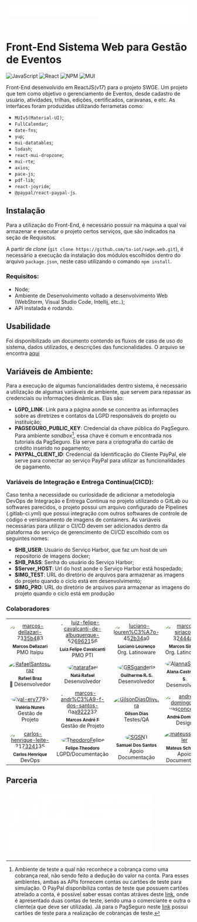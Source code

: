 <div style="width:100%; display: flex; flex-direction: row; justify-content: center;">
  <picture>
    <img align="center" src="/metrics.plugin.licenses.svg" alt="Licenças">
  </picture>
  <a target="_blank" href="https://github.com/ta-iot/swge.api">
    <img align="center" src="/metrics.plugin.repositories.svg" alt="Repositórios Vinculados">
  </a>
</div>
 
# __Front-End Sistema Web para Gestão de Eventos__
![JavaScript](https://img.shields.io/badge/javascript-%23323330.svg?style=for-the-badge&logo=javascript&logoColor=%23F7DF1E)
![React](https://img.shields.io/badge/react-%2320232a.svg?style=for-the-badge&logo=react&logoColor=%2361DAFB)
![NPM](https://img.shields.io/badge/NPM-%23000000.svg?style=for-the-badge&logo=npm&logoColor=white)
![MUI](https://img.shields.io/badge/MUI-%230081CB.svg?style=for-the-badge&logo=mui&logoColor=white)

Front-End desenvolvido em ReactJS(v17) para o projeto SWGE. Um projeto que tem como objetivo o gerenciamento de Eventos, desde cadastro de usuário, atividades, trilhas, edições, certificados, caravanas, e etc. As interfaces foram produzidas utilizando ferrametas como:
- `MUIv5(Material-UI)`;
- `FullCalendar`;
- `date-fns`;
- `yup`;
- `mui-datatables`;
- `lodash`;
- `react-mui-dropzone`;
- `mui-rte`;
- `axios`;
- `pace-js`;
- `pdf-lib`;
- `react-joyride`;
- `@paypal/react-paypal-js`.

## __Instalação__
Para a utilização do Front-End, é necessário possuir na máquina a qual vai armazenar e executar o projeto certos serviços, que são indicados na seção de Requisitos.

A partir de *clone* (`git clone https://github.com/ta-iot/swge.web.git`), é necessário a execução da instalação dos módulos escolhidos dentro do arquivo `package.json`, neste caso utilizando o comando `npm install`. 

### __Requisitos:__

- Node;
- Ambiente de Desenvolvimento voltado a desenvolvimento Web (WebStorm, Visual Studio Code, Intellij, etc..);
- API instalada e rodando.

## __Usabilidade__
Foi disponibilizado um documento contendo os fluxos de caso de uso do sistema, dados utilizados, e descrições das funcionalidades. O arquivo se encontra [aqui](/.github/docs/document-usability.md)

## __Variáveis de Ambiente:__
Para a execução de algumas funcionalidades dentro sistema, é necessário a utilização de algumas variáveis de ambiente, que servem para repassar as credenciais ou informações dinâmicas. Elas são:
- __LGPD_LINK__: Link para a página aonde se concentra as informações sobre as diretrizes e contatos da LGPD responsáveis do projeto ou instituição;
- __PAGSEGURO_PUBLIC_KEY__: Credencial da chave pública do PagSeguro. Para ambiente *sandbox*[^1], essa chave é comum e encontrada nos tutoriais da PagSeguro. Ela serve para a criptografia do cartão de crédito inserido no pagamento;
- __PAYPAL_CLIENT_ID__: Credencial da Identificação do Cliente PayPal, ele serve para conectar ao serviço PayPal para utilizar as funcionalidades de pagamento.

### __Variáveis de Integração e Entrega Contínua(CICD)__:
Caso tenha a necessidade ou curiosidade de adicionar a metodologia DevOps de Integração e Entrega Contínua no projeto utilizando o GitLab ou softwares parecidos, o projeto possui um arquivo configurado de Pipelines (.gitlab-ci.yml) que possui integração com outros softwares de controle de código e versionamento de imagens de containers. As variáveis necessárias para utilizar o CI/CD devem ser adicionados dentro da plataforma do serviço de gerencimento de CI/CD escolhido com os seguintes nomes: 
- __$HB_USER__: Usuário do Serviço Harbor, que faz um host de um repositorio de imagens docker;
- __$HB_PASS__: Senha do usuário do Serviço Harbor;
- __$Server_HOST__: Url do host aonde o Serviço Harbor está hospedado;
- __$IMG_TEST__: URL do diretório de arquivos para armazenar as imagens do projeto quando o ciclo está em desenvolvimento;
- __$IMG_PRO__: URL do diretório de arquivos para armazenar as imagens do projeto quando o ciclo está em produção

###  Colaboradores  ###
<!-- ALL-CONTRIBUTORS-LIST:START -->
<!-- prettier-ignore-start -->
<!-- markdownlint-disable -->
<table>
  <tbody>
    <tr>
      <td align="center"><a href="https://www.linkedin.com/in/marcos-dellazari-7335b483/"><img src="https://media.licdn.com/dms/image/C4E03AQEGpHdT-Qg_EA/profile-displayphoto-shrink_200_200/0/1516893619771?e=1679529600&v=beta&t=T9Q-5XDHrDX4LC89aS5by0j9sn3Xc3bUIAfyXLLFASc" width="100px;" alt="marcos-dellazari-7335b483"  style="border-radius: 50%"/><br /><sub><b>Marcos Dellazari</b></sub></a><br /><span style="font-size: 14px;">PMO Itaipu</span></td>
      <td align="center"><a href="https://www.linkedin.com/in/luiz-felipe-cavalcanti-de-albuquerque-526962156/"><img src="https://media.licdn.com/dms/image/C4D03AQGndz7-V-GIAQ/profile-displayphoto-shrink_200_200/0/1611232704790?e=1680134400&v=beta&t=LUEDJsYVneQ492JaS2IO2YXPShbZr7JEkDcvIspaFgQ" width="100px;" alt="luiz-felipe-cavalcanti-de-albuquerque-526962156"  style="border-radius: 50%"/><br /><sub><b>Luiz Felipe Cavalcanti</b></sub></a><br /><span style="font-size: 14px;">PMO PTI</span></td>
      <td align="center"><a href="https://www.linkedin.com/in/luciano-louren%C3%A7o-452b34a0/"><img src="https://media.licdn.com/dms/image/C4D03AQH0N282vmw-mw/profile-displayphoto-shrink_200_200/0/1563293246742?e=1680134400&v=beta&t=v-l2tiI93iPpixgrze-oBfgJsKbVwkVQIB9iXU9U3No" width="100px;" alt="luciano-louren%C3%A7o-452b34a0"  style="border-radius: 50%"/><br /><sub><b>Luciano Lourenço</b></sub></a><br /><span style="font-size: 14px;">Org. Latinoware</span></td>
      <td align="center"><a href="https://www.linkedin.com/in/marcos-siriaco-32444a4/"><img src="https://media.licdn.com/dms/image/C4E03AQHDduKi88q2ag/profile-displayphoto-shrink_200_200/0/1517687062238?e=1682553600&v=beta&t=OvC89t3gwEnBim9d83E2XIbsO_IDfVRWWQWhjMyTP0Y" width="100px;" alt="marcos-siriaco-32444a4"  style="border-radius: 50%"/><br /><sub><b>Marcos Siriaco</b></sub></a><br /><span style="font-size: 14px;">Org. Latinoware</span></td>
    </tr>
    <tr>
      <td align="center"><a href="https://github.com/RafaelSantosBraz"><img src="https://avatars.githubusercontent.com/u/20260521?v=4?s=100" width="100px;" alt="RafaelSantosBraz" style="border-radius: 50%"/><br /><sub><b>Rafael Braz</b></sub></a><br /><span style="font-size: 14px;">&#127775; Desenvolvedor</span></td>
      <td align="center"><a href="https://github.com/natarafael"><img src="https://avatars.githubusercontent.com/u/52220532?v=4?s=100" width="100px;" alt="natarafael"  style="border-radius: 50%"/><br /><sub><b>Natã Rafael</b></sub></a><br /><span style="font-size: 14px;">Desenvolvedor</span></td>
      <td align="center"><a href="https://github.com/GRSganderla"><img src="https://avatars.githubusercontent.com/u/37743155?v=4?s=100" width="100px;" alt="GRSganderla"  style="border-radius: 50%"/><br /><sub><b>Guilherme R. S.</b></sub></a><br /><span style="font-size: 14px;">Desenvolvedor</span></td>
      <td align="center"><a href="https://github.com/AlannaSantos"><img src="https://avatars.githubusercontent.com/u/86931653?v=4?s=100" width="100px;" alt="AlannaSantos"  style="border-radius: 50%"/><br /><sub><b>Alana Castro dos S.</b></sub></a><br /><span style="font-size: 14px;">Desenvolvedor</span></td>
    </tr>
    <tr>
      <td align="center"><a href="https://github.com/val-ery7793"><img src="https://avatars.githubusercontent.com/u/30504079?v=4?s=100" width="100px;" alt="val-ery7793"  style="border-radius: 50%"/><br /><sub><b>Valéria Nunes</b></sub></a><br /><span style="font-size: 14px;">Gestão de Projeto</span></td>
      <td align="center"><a href="https://www.linkedin.com/in/marcos-andr%C3%A9-f-dos-santos-0aa922232/"><img src="https://media.licdn.com/dms/image/C4E03AQHsoH3emyHBPw/profile-displayphoto-shrink_200_200/0/1654169027338?e=1680134400&v=beta&t=i_S4JrVGPcYHEi_RaM2_a-QYjojC6L5icjJ7h1E7ifU" width="100px;" alt="marcos-andr%C3%A9-f-dos-santos-0aa922232"  style="border-radius: 50%"/><br /><sub><b>Marcos André F</b></sub></a><br /><span style="font-size: 14px;">Gestão de Projeto</span></td>
      <td align="center"><a href="https://www.linkedin.com/in/gilson-dias-de-oliveira-550900220/"><img src="https://avatars.githubusercontent.com/u/108937049?v=4?s=100" width="100px;" alt="GilsonDiasOliveira"  style="border-radius: 50%"/><br /><sub><b>Gilson Dias</b></sub></a><br /><span style="font-size: 14px;">Testes/QA</span></td>
      <td align="center"><a href="https://www.linkedin.com/in/andr%C3%A9-domingos-vasconcelos/"><img src="https://media.licdn.com/dms/image/C5603AQFPYVvwxHuwgA/profile-displayphoto-shrink_200_200/0/1554317112258?e=1679529600&v=beta&t=bI2RHBs8sr67z1GNzA1LCej2oI_-WBJRmit-JxqNrGs" width="100px;" alt="andré-domingos-vasconcelos"  style="border-radius: 50%"/><br /><sub><b>André Domingos</b></sub></a><br /><span style="font-size: 14px;">Design</span></td>
    </tr>
    <tr>
      <td align="center"><a href="https://www.linkedin.com/in/carlos-henrique-leite-217324135/"><img src="https://media.licdn.com/dms/image/C4E03AQHFO2tjH8MwWw/profile-displayphoto-shrink_200_200/0/1540945406159?e=1679529600&v=beta&t=1tmx703CDUdkO8yRyYqbx9WowoB3p1rhjMGKCKAXa7k" width="100px;" alt="carlos-henrique-leite-217324135"  style="border-radius: 50%"/><br /><sub><b>Carlos Henrique</b></sub></a><br /><span style="font-size: 14px;">DevOps</span></td>
      <td align="center"><a href="https://github.com/TheodoroFelipe"><img src="https://avatars.githubusercontent.com/u/109289048?v=4?s=100" width="100px;" alt="TheodoroFelipe"  style="border-radius: 50%"/><br /><sub><b>Felipe Theodoro</b></sub></a><br /><span style="font-size: 14px;">LGPD/Documentação</span></td>
      <td align="center"><a href="https://github.com/SGSNT"><img src="https://avatars.githubusercontent.com/u/122492375?v=4?s=100" width="100px;" alt="SGSNT"  style="border-radius: 50%"/><br /><sub><b>Samuel Dos Santos</b></sub></a><br /><span style="font-size: 14px;">Apoio Documentação</span></td>
      <td align="center"><a href="https://www.linkedin.com/in/mateusschindler"><img src="https://media.licdn.com/dms/image/C4D03AQHuTy6xiXHpag/profile-displayphoto-shrink_200_200/0/1578070070592?e=1679529600&v=beta&t=j6gje_Nj1PcepHD09B6SRVKQtzYUX1CPmIz6-YazwaY" width="100px;" alt="mateusschindler"  style="border-radius: 50%"/><br /><sub><b>Mateus Schindler</b></sub></a><br /><span style="font-size: 14px;">Apoio Documentação</span></td>
    </tr>
  </tbody>
</table>

<!-- markdownlint-restore -->
<!-- prettier-ignore-end -->

<!-- ALL-CONTRIBUTORS-LIST:END -->

## Parceria ##
<img src="/.github/logos/PTI-Logo.png" alt="PTI" width="400">

<img src="/.github/logos/IB-Logo.png" alt="IB"  width="400">

[^1]: Ambiente de teste a qual não reconhece a cobrança como uma cobrança real, não sendo feito a dedução do valor na conta. Para esses ambientes, ambas as APIs fornecem contas ou cartões de teste para simulação. O PayPal disponibiliza contas de teste que possuem cartões atrelado a conta, é possível saber essas contas atráves deste [link](https://developer.paypal.com/dashboard/accounts), onde é apresentado duas contas de teste, sendo uma o comerciante e outra o cliente(a que deve ser utilizada). Já para o PagSeguro neste [link](https://dev.pagseguro.uol.com.br/reference/testing-cards) possui cartões de teste para a realização de cobranças de teste.
[^2]: Ambiente de uso real, onde todas os valores das cobranças vão ser deduzidas da conta e colocadas na conta de recebimento.

